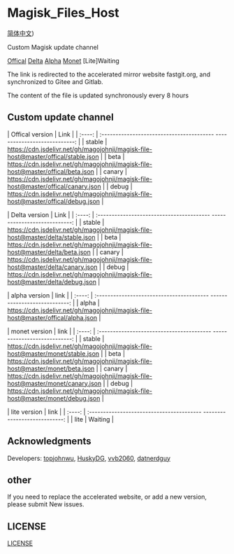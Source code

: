 # Magisk_Files_Host

[简体中文](https://github.com/magojohnji/magisk-file-host/blob/master/README_CN.md))

Custom Magisk update channel

[Offical](https://github.com/topjohnwu/magisk-files)
[Delta](https://github.com/HuskyDG/magisk-files)
[Alpha](https://github.com/vvb2060/magisk_files)
[Monet](https://github.com/datnerdguy/magisk-monet-files)
[Lite]Waiting

The link is redirected to the accelerated mirror website fastgit.org, and synchronized to Gitee and Gitlab.

The content of the file is updated synchronously every 8 hours

## Custom update channel

| Offical version | Link |
| :----: | :---------------------------------------- ----------------------------: |
| stable | <https://cdn.jsdelivr.net/gh/magojohnji/magisk-file-host@master/offical/stable.json> |
| beta | <https://cdn.jsdelivr.net/gh/magojohnji/magisk-file-host@master/offical/beta.json> |
| canary | <https://cdn.jsdelivr.net/gh/magojohnji/magisk-file-host@master/offical/canary.json> |
| debug | <https://cdn.jsdelivr.net/gh/magojohnji/magisk-file-host@master/offical/debug.json> |

| Delta version | Link |
| :----: | :---------------------------------------- ----------------------------: |
| stable | <https://cdn.jsdelivr.net/gh/magojohnji/magisk-file-host@master/delta/stable.json> |
| beta | <https://cdn.jsdelivr.net/gh/magojohnji/magisk-file-host@master/delta/beta.json> |
| canary | <https://cdn.jsdelivr.net/gh/magojohnji/magisk-file-host@master/delta/canary.json> |
| debug | <https://cdn.jsdelivr.net/gh/magojohnji/magisk-file-host@master/delta/debug.json> |

| alpha version | link |
| :----: | :---------------------------------------- ----------------------------: |
| alpha | <https://cdn.jsdelivr.net/gh/magojohnji/magisk-file-host@master/offical/alpha.json> |

| monet version | link |
| :----: | :---------------------------------------- ----------------------------: |
| stable | <https://cdn.jsdelivr.net/gh/magojohnji/magisk-file-host@master/monet/stable.json> |
| beta | <https://cdn.jsdelivr.net/gh/magojohnji/magisk-file-host@master/monet/beta.json> |
| canary | <https://cdn.jsdelivr.net/gh/magojohnji/magisk-file-host@master/monet/canary.json> |
| debug | <https://cdn.jsdelivr.net/gh/magojohnji/magisk-file-host@master/monet/debug.json> |

| lite version | link |
| :----: | :---------------------------------------- ----------------------------: |
| lite | Waiting |

## Acknowledgments

Developers: [topjohnwu](https://github.com/topjohnwu), [HuskyDG](https://github.com/HuskyDG), [vvb2060](https://github.com/vvb2060), [datnerdguy ](https://github.com/datnerdguy)

## other

If you need to replace the accelerated website, or add a new version, please submit New issues.

## LICENSE

[LICENSE](https://raw.githubusercontent.com/magojohnji/magisk-file-host/master/LICENSE)
